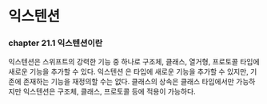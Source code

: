 # 익스텐션
### chapter 21.1 익스텐션이란
익스텐션은 스위프트의 강력한 기능 중 하나로 구조체, 클래스, 열거형, 프로토콜 타입에 새로운 기능을 추가할 수 있다. 익스텐션 은 타입에 새로운 기능을 추가할 수 있지만, 기존에 존재하는 기능을 재정의할 수는 없다. 클래스의 상속은 클래스 타입에서만 가능하지만 익스텐션은 구조체, 클래스, 프로토콜 등에 적용이 가능하다.
